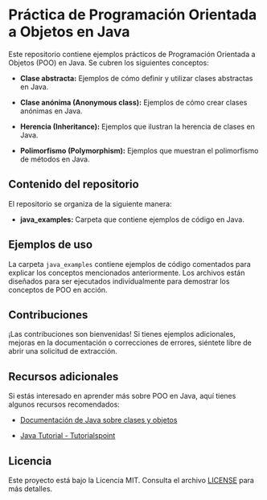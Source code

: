 # Práctica de Programación Orientada a Objetos en Java

Este repositorio contiene ejemplos prácticos de Programación Orientada a Objetos (POO) en Java. Se cubren los siguientes conceptos:

- **Clase abstracta:** Ejemplos de cómo definir y utilizar clases abstractas en Java.

- **Clase anónima (Anonymous class):** Ejemplos de cómo crear clases anónimas en Java.

- **Herencia (Inheritance):** Ejemplos que ilustran la herencia de clases en Java.

- **Polimorfismo (Polymorphism):** Ejemplos que muestran el polimorfismo de métodos en Java.

## Contenido del repositorio

El repositorio se organiza de la siguiente manera:

- **java_examples:** Carpeta que contiene ejemplos de código en Java.

## Ejemplos de uso

La carpeta `java_examples` contiene ejemplos de código comentados para explicar los conceptos mencionados anteriormente. Los archivos están diseñados para ser ejecutados individualmente para demostrar los conceptos de POO en acción.

## Contribuciones

¡Las contribuciones son bienvenidas! Si tienes ejemplos adicionales, mejoras en la documentación o correcciones de errores, siéntete libre de abrir una solicitud de extracción.

## Recursos adicionales

Si estás interesado en aprender más sobre POO en Java, aquí tienes algunos recursos recomendados:

- [Documentación de Java sobre clases y objetos](https://docs.oracle.com/javase/tutorial/java/concepts/index.html)

- [Java Tutorial - Tutorialspoint](https://www.tutorialspoint.com/java/index.htm)

## Licencia

Este proyecto está bajo la Licencia MIT. Consulta el archivo [LICENSE](LICENSE) para más detalles.

